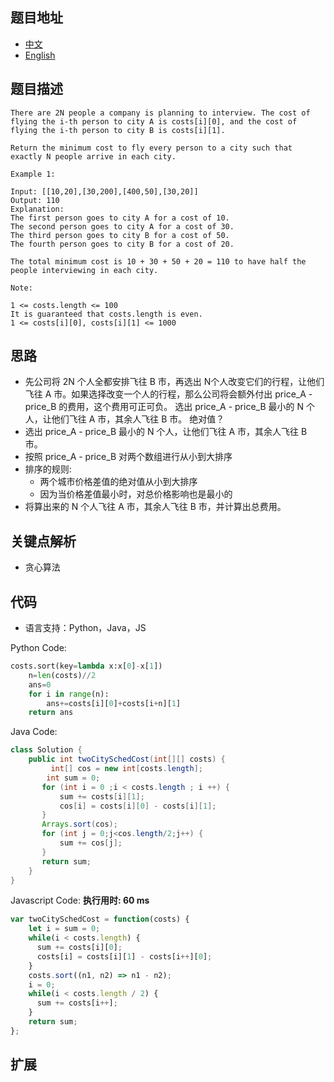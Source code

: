 ## 题目地址

- [中文](https://leetcode-cn.com/problems/two-city-scheduling/)
- [English](https://leetcode.com/problems/two-city-scheduling/)

## 题目描述

```
There are 2N people a company is planning to interview. The cost of flying the i-th person to city A is costs[i][0], and the cost of flying the i-th person to city B is costs[i][1].

Return the minimum cost to fly every person to a city such that exactly N people arrive in each city.

Example 1:

Input: [[10,20],[30,200],[400,50],[30,20]]
Output: 110
Explanation: 
The first person goes to city A for a cost of 10.
The second person goes to city A for a cost of 30.
The third person goes to city B for a cost of 50.
The fourth person goes to city B for a cost of 20.

The total minimum cost is 10 + 30 + 50 + 20 = 110 to have half the people interviewing in each city.
 
Note:

1 <= costs.length <= 100
It is guaranteed that costs.length is even.
1 <= costs[i][0], costs[i][1] <= 1000
```

## 思路
- 先公司将 2N 个人全都安排飞往 B 市，再选出 N个人改变它们的行程，让他们飞往 A 市。如果选择改变一个人的行程，那么公司将会额外付出 price_A - price_B 的费用，这个费用可正可负。
选出 price_A - price_B 最小的 N 个人，让他们飞往 A 市，其余人飞往 B 市。
绝对值？
- 选出 price_A - price_B 最小的 N 个人，让他们飞往 A 市，其余人飞往 B 市。
- 按照 price_A - price_B 对两个数组进行从小到大排序
- 排序的规则:
  - 两个城市价格差值的绝对值从小到大排序
  - 因为当价格差值最小时，对总价格影响也是最小的
- 将算出来的 N 个人飞往 A 市，其余人飞往 B 市，并计算出总费用。

## 关键点解析
- 贪心算法

## 代码

- 语言支持：Python，Java，JS

Python Code:

```python
costs.sort(key=lambda x:x[0]-x[1])
    n=len(costs)//2
    ans=0
    for i in range(n):
        ans+=costs[i][0]+costs[i+n][1]
    return ans
```

Java Code:

```java
class Solution {
    public int twoCitySchedCost(int[][] costs) {
         int[] cos = new int[costs.length];
        int sum = 0;
       for (int i = 0 ;i < costs.length ; i ++) {
           sum += costs[i][1];
           cos[i] = costs[i][0] - costs[i][1];
       }
       Arrays.sort(cos);
       for (int j = 0;j<cos.length/2;j++) {
           sum += cos[j];
       }
       return sum;
    }
}
```

Javascript Code:
**执行用时: 60 ms**
```js
var twoCitySchedCost = function(costs) {
    let i = sum = 0;
    while(i < costs.length) {
      sum += costs[i][0];
      costs[i] = costs[i][1] - costs[i++][0];
    }
    costs.sort((n1, n2) => n1 - n2);
    i = 0;
    while(i < costs.length / 2) {
      sum += costs[i++];
    }
    return sum;
};
```

## 扩展

